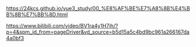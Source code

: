 https://24kcs.github.io/vue3_study/00_%E8%AF%BE%E7%A8%8B%E4%BB%8B%E7%BB%8D.html

https://www.bilibili.com/video/BV1ra4y1H7ih/?p=4&spm_id_from=pageDriver&vd_source=b5d15a5c4bd9bc961a266167da4a0bf3